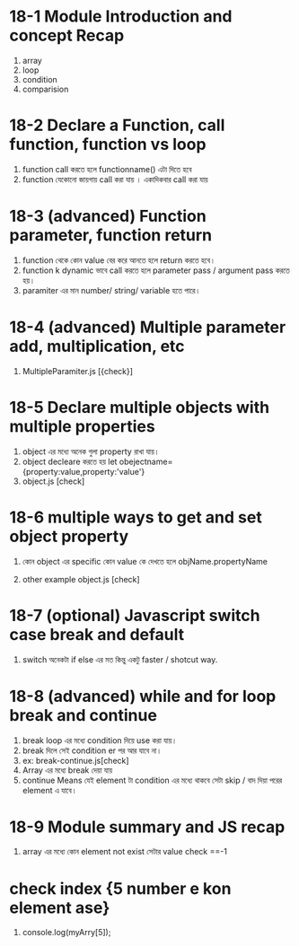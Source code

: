 # 18-1 Module Introduction and concept Recap
1. array 
2. loop
3. condition
4. comparision
# 18-2 Declare a Function, call function, function vs loop
1. function call করতে হলে functionname() এটা দিতে হবে
2. function যেকোনো জায়গায় call করা যায় । একাদিকবার call করা যায়

# 18-3 (advanced) Function parameter, function return
1. function থেকে কোন value বের করে আনতে হলে return করতে হবে।
2. function k dynamic ভাবে call করতে হলে parameter pass / argument pass  করতে হয়।
3. paramiter এর মান number/ string/ variable  হতে  পারে।

# 18-4 (advanced) Multiple parameter add, multiplication, etc
1. MultipleParamiter.js [{check}]

# 18-5 Declare multiple objects with multiple properties
1. object এর মধ্যে অনেক গুলা property রাখা যায়। 
2. object decleare করতে হয়  let obejectname={property:value,property:'value'}
3. object.js [check]

# 18-6 multiple ways to get and set object property

1. কোন  object এর specific কোন value কে দেখতে হলে objName.propertyName

2. other example object.js [check]

# 18-7 (optional) Javascript switch case break and default

1. switch অনেকটা if else এর মত কিন্তু একটু faster / shotcut way.

# 18-8 (advanced) while and for loop break and continue
1. break loop এর মধ্যে condition দিয়ে use করা যায়।
2. break দিলে সেই condition er পর আর যাবে না। 
3. ex: break-continue.js[check]
4. Array এর মধ্যে break দেয়া যায় 
5. continue Means যেই element টা condition এর মধ্যে থাকবে সেটা skip / বাদ দিয়া পরের element এ যাবে।

# 18-9 Module summary and JS recap
1. array এর মধ্যে কোন element not exist সেটার value check ==-1
# check index {5 number e kon element ase}
1. console.log(myArry[5]);



